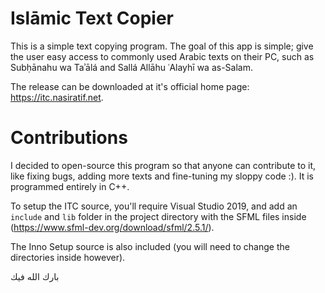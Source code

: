 # Islāmic Text Copier
This is a simple text copying program. The goal of this app is simple; give the user easy access to commonly used Arabic texts on their PC, such as Subḥānahu wa Taʾālá and Sallá Allāhu ʿAlayhī wa as-Salam.

The release can be downloaded at it's official home page: https://itc.nasiratif.net.

# Contributions
I decided to open-source this program so that anyone can contribute to it, like fixing bugs, adding more texts and fine-tuning my sloppy code :). It is programmed entirely in C++.

To setup the ITC source, you'll require Visual Studio 2019, and add an `include` and `lib` folder in the project directory with the SFML files inside (https://www.sfml-dev.org/download/sfml/2.5.1/).

The Inno Setup source is also included (you will need to change the directories inside however).

بارك الله فيك
